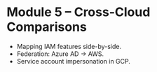# Module 5 – Cross-Cloud Comparisons
- Mapping IAM features side-by-side.
- Federation: Azure AD → AWS.
- Service account impersonation in GCP.
